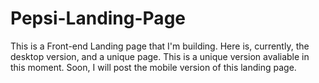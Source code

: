 # Pepsi-Landing-Page
  This is a Front-end Landing page that I'm building. Here is, currently, the desktop version, and a unique page. This is a unique version avaliable in this moment. Soon, I will post the mobile version of this landing page.
